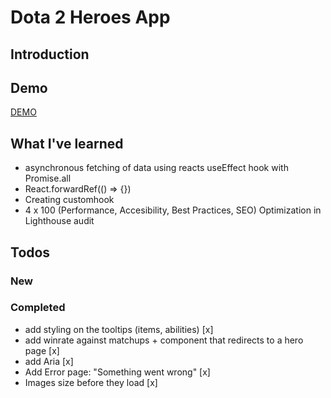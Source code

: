 # Dota 2 Heroes App

## Introduction

## Demo

[DEMO](https://dota2-heroes-react.macadox.vercel.app/)

## What I've learned

- asynchronous fetching of data using reacts useEffect hook with Promise.all
- React.forwardRef(() => {})
- Creating customhook
- 4 x 100 (Performance, Accesibility, Best Practices, SEO) Optimization in Lighthouse audit

## Todos

### New

### Completed

- add styling on the tooltips (items, abilities) [x]
- add winrate against matchups + <Link /> component that redirects to a hero page [x]
- add Aria [x]
- Add Error page: "Something went wrong" [x]
- Images size before they load [x]
